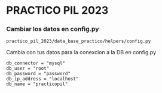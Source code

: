 
# PRACTICO PIL 2023

### Cambiar los datos en config.py 

    practico_pil_2023/data_base_practico/helpers/config.py

Cambia con tus datos para la conexcion a la DB en config.py

    db_connector = "mysql"
    db_user = "root"
    db_password = "password"
    db_ip_address = "localhost"
    db_name = "practicopil"


